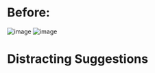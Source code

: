 # Before:
![image](https://github.com/user-attachments/assets/332d80ff-9989-4fb5-9cb7-ec02b7491f83)
![image](https://github.com/user-attachments/assets/d46f2c84-e13e-4eda-a941-a6bdb95bd215)
# Distracting Suggestions

